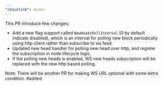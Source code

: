 ```yaml
---
"chainlink": minor
---
```


This PR introduce few changes:
- Add a new flag support called `NewHeadsPollInterval` (0 by default indicate disabled), which is an interval for polling new block periodically using http client rather than subscribe to ws feed. 
- Updated new head handler for polling new head over http, and register the subscription in node lifecycle logic.
- If the polling new heads is enabled, WS new heads subscription will be replaced with the new http based polling.

Note: There will be another PR for making WS URL optional with some extra condition.
#added
